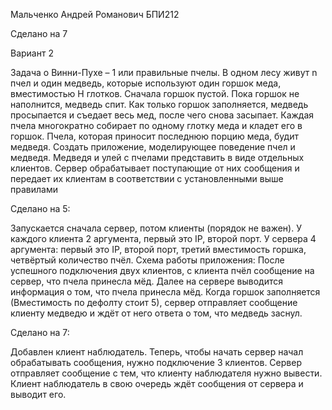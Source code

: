 Мальченко Андрей Романович БПИ212

Сделано на 7

Вариант 2

Задача о Винни-Пухе – 1 или правильные пчелы. В одном лесу живут n пчел и один медведь, которые используют один горшок меда, вместимостью Н глотков. Сначала горшок пустой. Пока горшок не наполнится, медведь спит. Как только горшок заполняется, медведь просыпается и съедает весь мед, после чего снова засыпает. Каждая пчела многократно собирает по одному глотку меда и кладет его в горшок. Пчела, которая приносит последнюю порцию меда, будит медведя. Создать приложение, моделирующее поведение пчел и медведя. Медведя и улей с пчелами представить в виде отдельных клиентов. Сервер обрабатывает поступающие от них сообщения и передает их клиентам в соответствии с установленными выше правилами

Сделано на 5:

Запускается сначала сервер, потом клиенты (порядок не важен). У каждого клиента 2 аргумента, первый это IP, второй порт. У сервера 4 аргумента: первый это IP, второй порт, третий вместимость горшка, четвёртый количество пчёл. Схема работы приложения: После успешного подключения двух клиентов, с клиента пчёл сообщение на сервер, что пчела принесла мёд. Далее на сервере выводится информация о том, что пчела принесла мёд. Когда горшок заполняется (Вместимость по дефолту стоит 5), сервер отправляет сообщение клиенту медведю и ждёт от него ответа о том, что медведь заснул.

Сделано на 7:

Добавлен клиент наблюдатель. Теперь, чтобы начать сервер начал обрабатывать сообщения, нужно подключение 3 клиентов. Сервер отправляет сообщение с тем, что клиенту наблюдателя нужно вывести. Клиент наблюдатель в свою очередь ждёт сообщения от сервера и выводит его.

